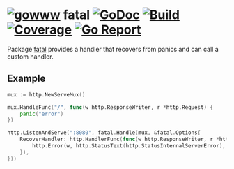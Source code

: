# [![gowww](https://avatars.githubusercontent.com/u/18078923?s=20)](https://github.com/gowww) fatal [![GoDoc](https://godoc.org/github.com/gowww/fatal?status.svg)](https://godoc.org/github.com/gowww/fatal) [![Build](https://travis-ci.org/gowww/fatal.svg?branch=master)](https://travis-ci.org/gowww/fatal) [![Coverage](https://coveralls.io/repos/github/gowww/fatal/badge.svg?branch=master)](https://coveralls.io/github/gowww/fatal?branch=master) [![Go Report](https://goreportcard.com/badge/github.com/gowww/fatal)](https://goreportcard.com/report/github.com/gowww/fatal)

Package [fatal](https://godoc.org/github.com/gowww/fatal) provides a handler that recovers from panics and can call a custom handler.

## Example

```Go
mux := http.NewServeMux()

mux.HandleFunc("/", func(w http.ResponseWriter, r *http.Request) {
	panic("error")
})

http.ListenAndServe(":8080", fatal.Handle(mux, &fatal.Options{
	RecoverHandler: http.HandlerFunc(func(w http.ResponseWriter, r *http.Request) {
		http.Error(w, http.StatusText(http.StatusInternalServerError), http.StatusInternalServerError)
	}),
}))
```

